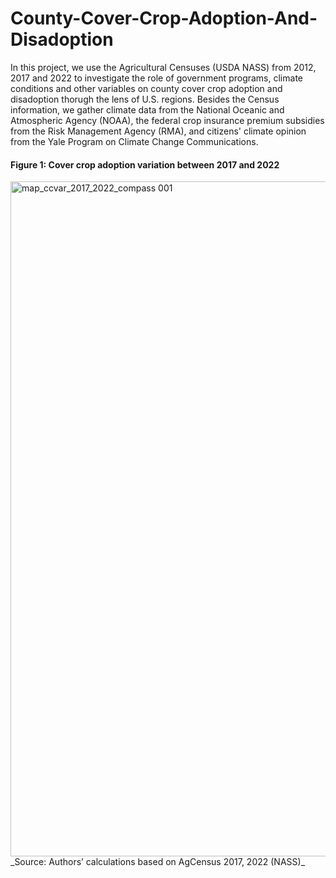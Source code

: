# County-Cover-Crop-Adoption-And-Disadoption

In this project, we use the Agricultural Censuses (USDA NASS) from 2012, 2017 and 2022 to investigate the role of government programs, 
climate conditions and other variables on county cover crop adoption and disadoption thorugh the lens of U.S. regions.
Besides the Census information, we gather climate data from the National Oceanic and Atmospheric Agency (NOAA), the federal crop insurance premium 
subsidies from the Risk Management Agency (RMA), and citizens' climate opinion from the Yale Program on Climate Change Communications.<br>
#### Figure 1: Cover crop adoption variation between 2017 and 2022


<img width="1920" height="1080" alt="map_ccvar_2017_2022_compass 001" src="https://github.com/user-attachments/assets/f3fe9c27-6bf7-4277-8ce6-a39a9ad42279" />
_Source: Authors’ calculations based on AgCensus 2017, 2022 (NASS)_
